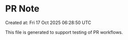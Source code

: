 # PR Note

Created at: Fri 17 Oct 2025 06:28:50 UTC

This file is generated to support testing of PR workflows.
